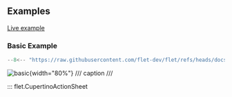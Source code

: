 ## Examples

[Live example](https://flet-controls-gallery.fly.dev/dialogs/cupertinoactionsheet)

### Basic Example

```python
--8<-- "https://raw.githubusercontent.com/flet-dev/flet/refs/heads/docs/fix-links/sdk/python/examples/controls/cupertino-action-sheet/basic.py"
```

![basic](https://raw.githubusercontent.com/flet-dev/flet/docs/fix-links/sdk/python/examples/controls/cupertino-action-sheet/media/basic.png){width="80%"}
/// caption
///

::: flet.CupertinoActionSheet
